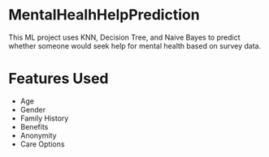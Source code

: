 # MentalHealhHelpPrediction
This ML project uses KNN, Decision Tree, and Naive Bayes to predict whether someone would seek help for mental health based on survey data.
# Features Used
- Age
- Gender
- Family History
- Benefits
- Anonymity
- Care Options
